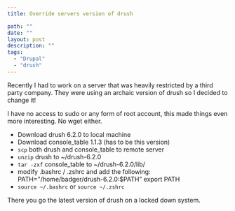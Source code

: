 ```yaml
---
title: Override servers version of drush

path: ""
date: ""
layout: post
description: ""
tags:
  - "Drupal"
  - "drush"
---
```

Recently I had to work on a server that was heavily restricted by a third party company. They were using an archaic version of drush so I decided to change it!

I have no access to sudo or any form of root account, this made things even more interesting. No wget either.

* Download drush 6.2.0 to local machine
* Download console_table 1.1.3 (has to be this version)
* `scp` both drush and console_table to remote server
* `unzip` drush to ~/drush-6.2.0
* `tar -zxf` console_table to ~/drush-6.2.0/lib/
* modify .bashrc / .zshrc and add the following:
PATH="/home/badger/drush-6.2.0:$PATH”
export PATH
* `source ~/.bashrc` or `source ~/.zshrc`

There you go the latest version of drush on a locked down system. 

